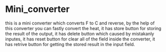 # Mini_converter
this is a mini converter which converts F to C and reverse,
by the help of this converter you can fastly convert the heat, 
it has store button for storing the result of the output,
it has delete button which caused by mistakanly inputes,
it has reset button for clear all of the field inside the converter,
it has retrive button for getting the stored result in the input field.

